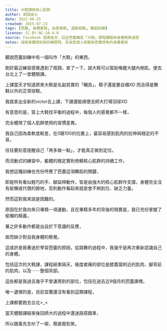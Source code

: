 ```yaml
---
title: 大鞋課與核心肌群
author: 胡語居士
date: 2022-06-25
created: 2025-07-23
tags: [芭蕾, 身體書寫, 自我覺察, 運動經驗, 舞蹈訓練]
license: CC-BY-NC-SA-4.0
source: Facebook 發表貼文，記述芭蕾輔具「大鞋」課程體驗與身體覺察過程
notes: 描寫身體感知與訓練歷程，具高度個人經驗與芭蕾視角的身體書寫
---
```


聽說芭蕾訓練中有一個叫作「大鞋」的東西，

剛好最近練習感覺遇到了瓶頸，查了一下，說大鞋可以幫助喚醒大腿內側肌，便去台北上了一堂體驗課。

上課當天才知道原來大鞋是名副其實的「輔具」，鞋子還是要自備XD 而且得是舞鞋以外的正常球鞋，

我就拿出全新的victor去上課，下課還能順便去師大打場羽球XD

有意思的是，穿上大鞋找平衡的過程中，每個人的感覺都不一樣，

完全體現了個人肌群使用的習慣差異。

我自己因為柔軟度較差，在0跟100的位置上，最容易感到肌肉的拉伸與穩定的不易，

往往要刻意提醒自己「再多做一點」，才能真正做到定位。

而流動式的練習中，軀體的穩定實則倚賴核心肌群的持續工作，

我想這種訓練也充份呼應了芭蕾這項舞蹈的關鍵，

即是所有看似輕巧的手、腳延伸動作，皆是由強大的核心肌群作支撐，身體完全沒有偷懶或代償的餘地，否則動作看起來就是會不夠到位、缺乏力量。

然而這對我來說是困難的。

原因在於我向來只專精一項運動，且在專精多年的背後的現實是，我已充份掌握了偷懶的精義，

兼之許多動作都是出自於下意識的反應，

故而缺少對自我身體的察覺。

這或許是我著迷於學習芭蕾的原因，從跳舞的過程中，我幾乎是再次重新認識自己的身體。

包括這次的大鞋課，課程結束隔天，極度痠痛的部位是膝蓋窩附近的肌肉、腳背前的肌肉，以及⋯⋯整個背部。

這些都是我過去幾乎不曾運用到的部位，包括在過去近9個月的芭蕾課裡。

唯一遺憾的是，目前宜蘭還沒有看到這類課程，

上課都要跑去台北>_<

當天體驗課結束後回師大的過程中還迷路搭錯車，

所以跟黃先生吵了一架，簡直廢到笑。
